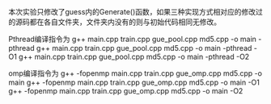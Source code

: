 本次实验只修改了guess内的Generate()函数，如果三种实现方式相对应的修改过的源码都在各自文件夹，文件夹内没有的则与初始代码相同无修改。

Pthread编译指令为
    g++ main.cpp train.cpp gue_pool.cpp md5.cpp -o main -pthread
    g++ main.cpp train.cpp gue_pool.cpp md5.cpp -o main -pthread -O1
    g++ main.cpp train.cpp gue_pool.cpp md5.cpp -o main -pthread -O2

omp编译指令为
    g++ -fopenmp main.cpp train.cpp gue_omp.cpp md5.cpp -o main
    g++ -fopenmp main.cpp train.cpp gue_omp.cpp md5.cpp -o main -O1
    g++ -fopenmp main.cpp train.cpp gue_omp.cpp md5.cpp -o main -O2